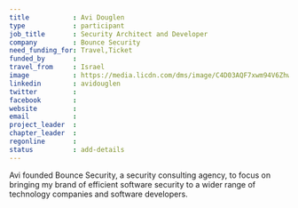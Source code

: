 ```yaml
---
title           : Avi Douglen
type            : participant
job_title       : Security Architect and Developer
company         : Bounce Security
need_funding_for: Travel,Ticket
funded_by       :
travel_from     : Israel
image           : https://media.licdn.com/dms/image/C4D03AQF7xwm94V6Zhw/profile-displayphoto-shrink_800_800/0?e=1529935200&v=beta&t=hhF3gwfqcZ5U-U5hIHNgE8kY6LUCJs5pL70dRkbujd0
linkedin        : avidouglen
twitter         :
facebook        :
website         :
email           :
project_leader  :
chapter_leader  :
regonline       :
status          : add-details
---
```


Avi  founded Bounce Security, a security consulting agency, to focus on bringing my brand of efficient software security to a wider range of technology companies and software developers.
